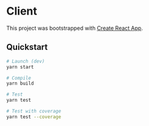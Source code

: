 # Client

This project was bootstrapped with [Create React App](https://github.com/facebook/create-react-app).

## Quickstart

```bash
# Launch (dev)
yarn start

# Compile
yarn build

# Test
yarn test

# Test with coverage
yarn test --coverage
```
